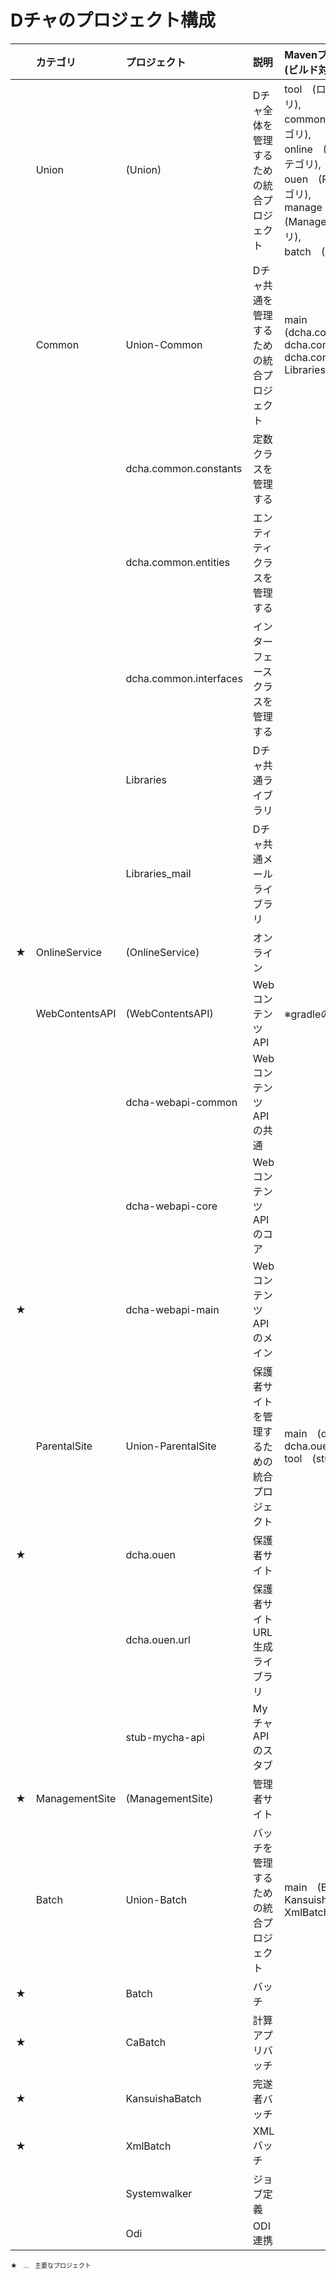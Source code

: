 # Dチャのプロジェクト構成
<font size="1">

| | カテゴリ | プロジェクト | 説明 | Mavenプロファイル<br>(ビルド対象プロジェクト) |
|:---|:---|:---|:---|:---|
| | Union | (Union) | Dチャ全体を管理するための統合プロジェクト | tool　(ローカルライブラリ),<br> common　(Commonカテゴリ),<br> online　(OnlineServiceカテゴリ),<br> ouen　(ParentalSiteカテゴリ),<br> manage　(ManagementSiteカテゴリ),<br> batch　(Batchカテゴリ) |
| | Common | Union-Common | Dチャ共通を管理するための統合プロジェクト | main　(dcha.common.constants, dcha.common.entities, dcha.common.interfaces, Libraries, Libraries_mail) |
| |  | dcha.common.constants | 定数クラスを管理する |  |
| |  | dcha.common.entities | エンティティクラスを管理する |  |
| |  | dcha.common.interfaces | インターフェースクラスを管理する |  |
| |  | Libraries | Dチャ共通ライブラリ |  |
| |  | Libraries_mail | Dチャ共通メールライブラリ |  |
| ★ | OnlineService | (OnlineService) | オンライン |  |
| | WebContentsAPI | (WebContentsAPI) | WebコンテンツAPI | ※gradleのため個別 |
| |  | dcha-webapi-common | WebコンテンツAPIの共通 |  |
| |  | dcha-webapi-core | WebコンテンツAPIのコア |  |
| ★ |  | dcha-webapi-main | WebコンテンツAPIのメイン |  |
| | ParentalSite | Union-ParentalSite | 保護者サイトを管理するための統合プロジェクト | main　(dcha.ouen, dcha.ouen.url),<br> tool　(stub-mycha-api) |
| ★ |  | dcha.ouen | 保護者サイト |  |
| |  | dcha.ouen.url | 保護者サイトURL生成ライブラリ |  |
| |  | stub-mycha-api | MyチャAPIのスタブ |  |
| ★ | ManagementSite | (ManagementSite) | 管理者サイト |  |
| | Batch | Union-Batch | バッチを管理するための統合プロジェクト | main　(Batch, CaBatch, KansuishaBatch, XmlBatch) |
| ★ |  | Batch | バッチ |  |
| ★ |  | CaBatch | 計算アプリバッチ |  |
| ★ |  | KansuishaBatch | 完遂者バッチ |  |
| ★ |  | XmlBatch | XMLバッチ |  |
| |  | Systemwalker | ジョブ定義 |  |
| |  | Odi | ODI連携 |  |

★　…　主要なプロジェクト

</font>
